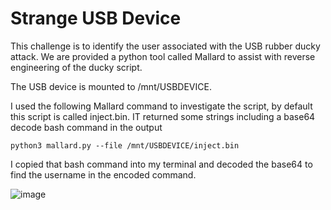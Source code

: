 # Strange USB Device

This challenge is to identify the user associated with the USB rubber ducky attack.  We are provided a python tool called Mallard to assist with reverse engineering of the ducky script.

The USB device is mounted to /mnt/USBDEVICE.

I used the following Mallard command to investigate the script, by default this script is called inject.bin.  IT returned some strings including a base64 decode bash command in the output

```
python3 mallard.py --file /mnt/USBDEVICE/inject.bin
```
I copied that bash command into my terminal and decoded the base64 to find the username in the encoded command.

![image](https://user-images.githubusercontent.com/54121441/148126545-bf00523e-8c38-4928-9d4c-678417009fa2.png)
